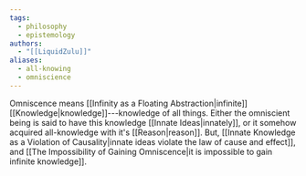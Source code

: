 ```yaml
---
tags:
  - philosophy
  - epistemology
authors:
  - "[[LiquidZulu]]"
aliases:
  - all-knowing
  - omniscience
---
```

Omniscence means [[Infinity as a Floating Abstraction|infinite]] [[Knowledge|knowledge]]---knowledge of all things. Either the omniscient being is said to have this knowledge [[Innate Ideas|innately]], or it somehow acquired all-knowledge with it's [[Reason|reason]]. But, [[Innate Knowledge as a Violation of Causality|innate ideas violate the law of cause and effect]], and [[The Impossibility of Gaining Omniscence|it is impossible to gain infinite knowledge]].